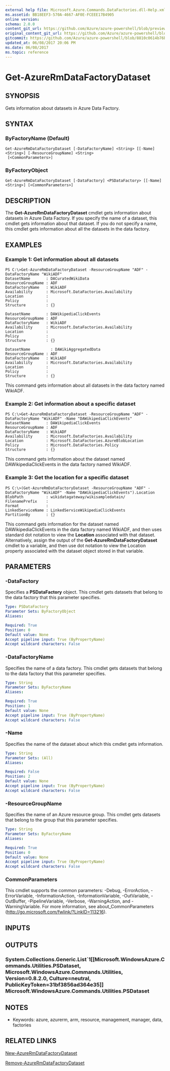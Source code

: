 ```yaml
---
external help file: Microsoft.Azure.Commands.DataFactories.dll-Help.xml
ms.assetid: BB18EEF3-570A-4667-AF0E-FCEEE17B4905
online version:
schema: 2.0.0
content_git_url: https://github.com/Azure/azure-powershell/blob/preview/src/ResourceManager/DataFactories/Commands.DataFactories/help/Get-AzureRmDataFactoryDataset.md
original_content_git_url: https://github.com/Azure/azure-powershell/blob/preview/src/ResourceManager/DataFactories/Commands.DataFactories/help/Get-AzureRmDataFactoryDataset.md
gitcommit: https://github.com/Azure/azure-powershell/blob/8810c0614b76be8d014616888a4ae7733a452af9
updated_at: 06/08/2017 20:06 PM
ms.date: 06/08/2017
ms.topic: reference
---
```


# Get-AzureRmDataFactoryDataset

## SYNOPSIS
Gets information about datasets in Azure Data Factory.

## SYNTAX

### ByFactoryName (Default)
```
Get-AzureRmDataFactoryDataset [-DataFactoryName] <String> [[-Name] <String>] [-ResourceGroupName] <String>
 [<CommonParameters>]
```

### ByFactoryObject
```
Get-AzureRmDataFactoryDataset [-DataFactory] <PSDataFactory> [[-Name] <String>] [<CommonParameters>]
```

## DESCRIPTION
The **Get-AzureRmDataFactoryDataset** cmdlet gets information about datasets in Azure Data Factory.
If you specify the name of a dataset, this cmdlet gets information about that dataset.
If you do not specify a name, this cmdlet gets information about all the datasets in the data factory.

## EXAMPLES

### Example 1: Get information about all datasets
```
PS C:\>Get-AzureRmDataFactoryDataset -ResourceGroupName "ADF" -DataFactoryName "WikiADF" 
DatasetName       : DACuratedWikiData
ResourceGroupName : ADF
DataFactoryName   : WikiADF
Availability      : Microsoft.DataFactories.Availability
Location          : 
Policy            : 
Structure         : {}

DatasetName       : DAWikipediaClickEvents
ResourceGroupName : ADF
DataFactoryName   : WikiADF
Availability      : Microsoft.DataFactories.Availability
Location          : 
Policy            : 
Structure         : {}

DatasetName         : DAWikiAggregatedData
ResourceGroupName : ADF
DataFactoryName   : WikiADF
Availability      : Microsoft.DataFactories.Availability
Location          : 
Policy            : 
Structure         : {}
```

This command gets information about all datasets in the data factory named WikiADF.

### Example 2: Get information about a specific dataset
```
PS C:\>Get-AzureRmDataFactoryDataset -ResourceGroupName "ADF" -DataFactoryName "WikiADF" -Name "DAWikipediaClickEvents" 
DatasetName       : DAWikipediaClickEvents
ResourceGroupName : ADF
DataFactoryName   : WikiADF
Availability      : Microsoft.DataFactories.Availability
Location          : Microsoft.DataFactories.AzureBlobLocation
Policy            : Microsoft.DataFactories.Policy
Structure         : {}
```

This command gets information about the dataset named DAWikipediaClickEvents in the data factory named WikiADF.

### Example 3: Get the location for a specific dataset
```
PS C:\>(Get-AzureRmDataFactoryDataset -ResourceGroupName "ADF" -DataFactoryName "WikiADF" -Name "DAWikipediaClickEvents").Location
BlobPath          : wikidatagateway/wikisampledatain/
FilenamePrefix    : 
Format            : 
LinkedServiceName : LinkedServiceWikipediaClickEvents
PartitionBy       : {}
```

This command gets information for the dataset named DAWikipediaClickEvents in the data factory named WikiADF, and then uses standard dot notation to view the **Location** associated with that dataset.
Alternatively, assign the output of the **Get-AzureRmDataFactoryDataset** cmdlet to a variable, and then use dot notation to view the Location property associated with the dataset object stored in that variable.

## PARAMETERS

### -DataFactory
Specifies a **PSDataFactory** object.
This cmdlet gets datasets that belong to the data factory that this parameter specifies.

```yaml
Type: PSDataFactory
Parameter Sets: ByFactoryObject
Aliases: 

Required: True
Position: 0
Default value: None
Accept pipeline input: True (ByPropertyName)
Accept wildcard characters: False
```

### -DataFactoryName
Specifies the name of a data factory.
This cmdlet gets datasets that belong to the data factory that this parameter specifies.

```yaml
Type: String
Parameter Sets: ByFactoryName
Aliases: 

Required: True
Position: 1
Default value: None
Accept pipeline input: True (ByPropertyName)
Accept wildcard characters: False
```

### -Name
Specifies the name of the dataset about which this cmdlet gets information.

```yaml
Type: String
Parameter Sets: (All)
Aliases: 

Required: False
Position: 2
Default value: None
Accept pipeline input: True (ByPropertyName)
Accept wildcard characters: False
```

### -ResourceGroupName
Specifies the name of an Azure resource group.
This cmdlet gets datasets that belong to the group that this parameter specifies.

```yaml
Type: String
Parameter Sets: ByFactoryName
Aliases: 

Required: True
Position: 0
Default value: None
Accept pipeline input: True (ByPropertyName)
Accept wildcard characters: False
```

### CommonParameters
This cmdlet supports the common parameters: -Debug, -ErrorAction, -ErrorVariable, -InformationAction, -InformationVariable, -OutVariable, -OutBuffer, -PipelineVariable, -Verbose, -WarningAction, and -WarningVariable. For more information, see about_CommonParameters (http://go.microsoft.com/fwlink/?LinkID=113216).

## INPUTS

## OUTPUTS

### System.Collections.Generic.List`1[[Microsoft.WindowsAzure.Commands.Utilities.PSDataset, Microsoft.WindowsAzure.Commands.Utilities, Version=0.8.2.0, Culture=neutral, PublicKeyToken=31bf3856ad364e35]] Microsoft.WindowsAzure.Commands.Utilities.PSDataset

## NOTES
* Keywords: azure, azurerm, arm, resource, management, manager, data, factories

## RELATED LINKS

[New-AzureRmDataFactoryDataset](./New-AzureRmDataFactoryDataset.md)

[Remove-AzureRmDataFactoryDataset](./Remove-AzureRmDataFactoryDataset.md)


